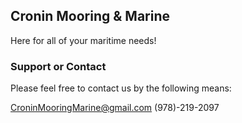## Cronin Mooring & Marine

Here for all of your maritime needs!

### Support or Contact

Please feel free to contact us by the following means:

<CroninMooringMarine@gmail.com>
(978)-219-2097
